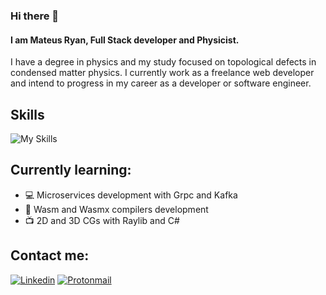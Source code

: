 ### Hi there 👋

#### I am Mateus Ryan, Full Stack developer and Physicist.

I have a degree in physics and my study focused on topological defects in condensed matter physics. I currently work as a freelance web developer and intend to progress in my career as a developer or software engineer.

## Skills
![My Skills](https://skillicons.dev/icons?i=go,rust,cs,typescript,javascript,haskell,nodejs,dotnet,nextjs,svelte,tailwind,redis,postgres,nginx,docker,linux,aws,neovim,latex&theme=dark)

## Currently learning:

* 💻 Microservices development with Grpc and Kafka
* 🔧 Wasm and Wasmx compilers development
* 📺 2D and 3D CGs with Raylib and C#

## Contact me:
[![Linkedin](https://img.shields.io/badge/linkedin-%230077B5.svg?style=for-the-badge&logo=linkedin&logoColor=white)](https://www.linkedin.com/in/mateus-ryan-aa63b3210)
[![Protonmail](https://img.shields.io/badge/ProtonMail-8B89CC?style=for-the-badge&logo=protonmail&logoColor=white)](mailto:mthryan@protonmail.com)
